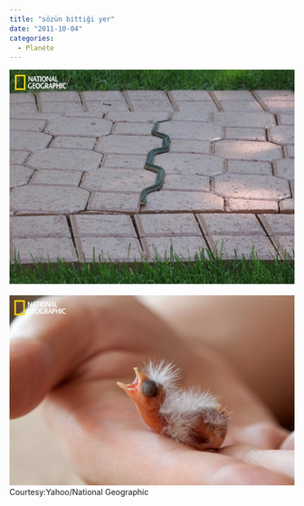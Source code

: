 ```yaml
---
title: "sözün bittiği yer"
date: "2011-10-04"
categories: 
  - Planéte
---
```


[![yilan.jpg](../uploads/2011/10/yilan.jpg)](../uploads/2011/10/yilan.jpg "yilan.jpg")  [![civciv1.jpg](../uploads/2011/10/civciv1.jpg)](../uploads/2011/10/civciv1.jpg "civciv1.jpg") Courtesy:Yahoo/National Geographic
